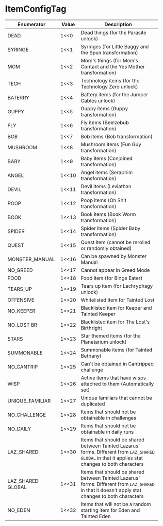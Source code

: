# ItemConfigTag



| Enumerator         | Value | Description                                                                                                                                       |
| ------------------ | ----- | ------------------------------------------------------------------------------------------------------------------------------------------------- |
| DEAD               | 1<<0  | Dead things (for the Parasite unlock)                                                                                                             |
| SYRINGE            | 1<<1  | Syringes (for Little Baggy and the Spun transformation)                                                                                           |
| MOM                | 1<<2  | Mom's things (for Mom's Contact and the Yes Mother transformation)                                                                                |
| TECH               | 1<<3  | Technology items (for the Technology Zero unlock)                                                                                                 |
| BATERRY            | 1<<4  | Battery items (for the Jumper Cables unlock)                                                                                                      |
| GUPPY              | 1<<5  | Guppy items (Guppy transformation)                                                                                                                |
| FLY                | 1<<6  | Fly items (Beelzebub transformation)                                                                                                              |
| BOB                | 1<<7  | Bob items (Bob transformation)                                                                                                                    |
| MUSHROOM           | 1<<8  | Mushroom items (Fun Guy transformation)                                                                                                           |
| BABY               | 1<<9  | Baby items (Conjoined transformation)                                                                                                             |
| ANGEL              | 1<<10 | Angel items (Seraphim transformation)                                                                                                             |
| DEVIL              | 1<<11 | Devil items (Leviathan transformation)                                                                                                            |
| POOP               | 1<<12 | Poop items (Oh Shit transformation)                                                                                                               |
| BOOK               | 1<<13 | Book items (Book Worm transformation)                                                                                                             |
| SPIDER             | 1<<14 | Spider items (Spider Baby transformation)                                                                                                         |
| QUEST              | 1<<15 | Quest item (cannot be rerolled or randomly obtained)                                                                                              |
| MONSTER\_MANUAL    | 1<<16 | Can be spawned by Monster Manual                                                                                                                  |
| NO\_GREED          | 1<<17 | Cannot appear in Greed Mode                                                                                                                       |
| FOOD               | 1<<18 | Food item (for Binge Eater)                                                                                                                       |
| TEARS\_UP          | 1<<19 | Tears up item (for Lachryphagy unlock)                                                                                                            |
| OFFENSIVE          | 1<<20 | Whitelisted item for Tainted Lost                                                                                                                 |
| NO\_KEEPER         | 1<<21 | Blacklisted item for Keeper and Tainted Keeper                                                                                                    |
| NO\_LOST BR        | 1<<22 | Blacklisted item for The Lost's Birthright                                                                                                        |
| STARS              | 1<<23 | Star themed items (for the Planetarium unlock)                                                                                                    |
| SUMMONABLE         | 1<<24 | Summonable items (for Tainted Bethany)                                                                                                            |
| NO\_CANTRIP        | 1<<25 | Can't be obtained in Cantripped challenge                                                                                                         |
| WISP               | 1<<26 | Active items that have wisps attached to them (Automatically set)                                                                                 |
| UNIQUE\_FAMILIAR   | 1<<27 | Unique familiars that cannot be duplicated                                                                                                        |
| NO\_CHALLENGE      | 1<<28 | Items that should not be obtainable in challenges                                                                                                 |
| NO\_DAILY          | 1<<29 | Items that should not be obtainable in daily runs                                                                                                 |
| LAZ\_SHARED        | 1<<30 | Items that should be shared between Tainted Lazarus' forms. Different from `LAZ_SHARED GLOBAL` in that it applies stat changes to both characters |
| LAZ\_SHARED GLOBAL | 1<<31 | Items that should be shared between Tainted Lazarus' forms. Different from `LAZ_SHARED` in that it doesn't apply stat changes to both characters  |
| NO\_EDEN           | 1<<32 | Items that will not be a random starting item for Eden and Tainted Eden                                                                           |

